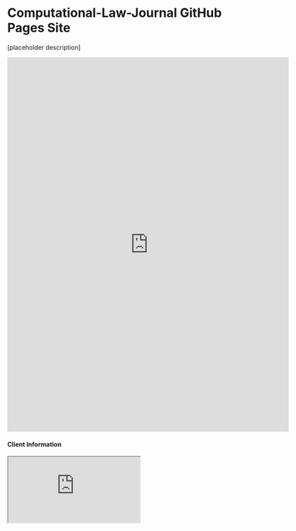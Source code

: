 # Computational-Law-Journal GitHub Pages Site

[placeholder description]

<iframe src="https://docs.google.com/forms/d/e/1FAIpQLScKM9OgxfwD4tuySf69S7lNzr7pKIygNXkzJ5emBTyJktpYDQ/viewform?embedded=true" width="640" height="852" frameborder="0" marginheight="0" marginwidth="0">Loading...</iframe>

#### Client Information

<iframe src="https://docs.google.com/spreadsheets/d/e/2PACX-1vSvGjtC4DyuCj9t2_NL1IPq4sas4oIwT0vFLSZcnF9UQrefqFVUXTc9voOfHjK0rJVn2CfAyYTbTpRF/pubhtml?gid=1060369659&amp;single=true&amp;widget=true&amp;headers=false"></iframe>

